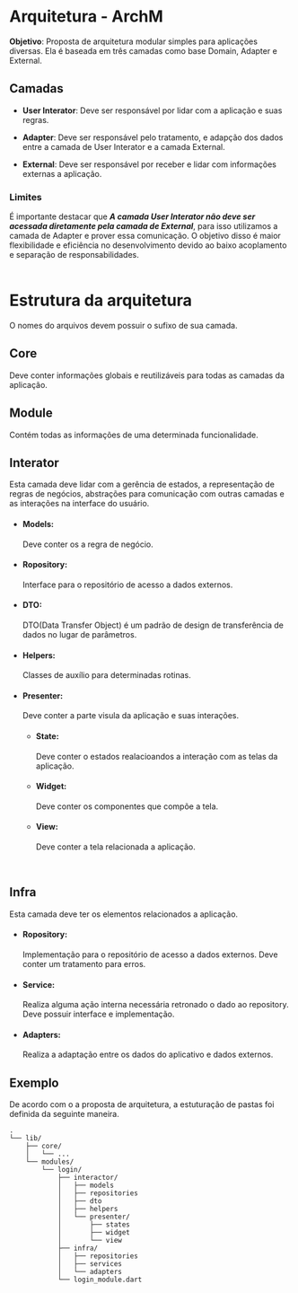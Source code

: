 # Arquitetura -  ArchM
**Objetivo**: Proposta de arquitetura modular simples para aplicações diversas. Ela é baseada em três camadas como base Domain, Adapter e External.

## Camadas
- **User Interator**: Deve ser responsável por lidar com a aplicação e suas regras.

- **Adapter**: Deve ser responsável pelo tratamento, e adapção dos dados entre a camada de User Interator e a camada External.

- **External**: Deve ser responsável por receber e lidar com informações externas a aplicação.

### Limites
 É importante destacar que _**A camada User Interator não deve ser acessada diretamente pela camada de External**_, para isso utilizamos a camada de Adapter e prover essa comunicação. O objetivo disso é maior flexibilidade e eficiência no desenvolvimento devido ao baixo acoplamento e separação de responsabilidades.
 <br>
 <br>

# Estrutura da arquitetura
O nomes do arquivos devem possuir o sufixo de sua camada.
## Core
Deve conter informações globais e reutilizáveis ​​para todas as camadas da aplicação.

## Module
Contém todas as informações de uma determinada funcionalidade.

## Interator 
Esta camada deve lidar com a gerência de estados, a representação de regras de negócios, abstrações para comunicação com outras camadas e as interações na interface do usuário.

- #### Models: 
    Deve conter os a regra de negócio.

- #### Ropository: 
    Interface para o repositório de acesso a dados externos.

- #### DTO: 
    DTO(Data Transfer Object) é um padrão de design de transferência de dados no lugar de parâmetros.

- #### Helpers: 
   Classes de auxílio para determinadas rotinas.

- #### Presenter: 
    Deve conter a parte visula da aplicação e suas interações.

    - #### State: 
        Deve conter o estados realacioandos a interação com as telas da aplicação.
    
    - #### Widget: 
        Deve conter os componentes que compõe a tela.

    - #### View: 
        Deve conter a tela relacionada a aplicação.

<br>

## Infra
Esta camada deve ter os elementos relacionados a aplicação.

- #### Ropository: 
    Implementação para o repositório de acesso a dados externos. Deve conter um tratamento para erros.

- #### Service: 
    Realiza alguma ação interna necessária retronado o dado ao repository. Deve possuir interface e implementação.

- #### Adapters: 
   Realiza a adaptação entre os dados do aplicativo e dados externos.


## Exemplo
De acordo com o a proposta de arquitetura, a estuturação de pastas foi definida da seguinte maneira.

```text
.
└── lib/
    ├── core/
    │   └── ...
    └── modules/
        └── login/
            ├── interactor/
            │   ├── models
            │   ├── repositories
            │   ├── dto
            │   ├── helpers
            │   └── presenter/
            │       ├── states
            │       ├── widget
            │       └── view
            ├── infra/
            │   ├── repositories
            │   ├── services
            │   └── adapters
            └── login_module.dart
```

